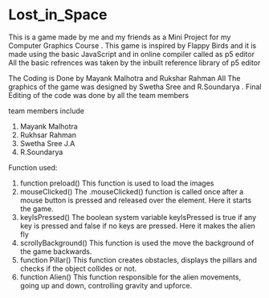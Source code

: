 # Lost_in_Space
 This is a game made by me and my friends as a Mini Project for my Computer Graphics Course .
 This game is inspired by Flappy Birds and it is made using the basic JavaScript and in online compiler called as p5 editor
 All the basic refrences was taken by the inbuilt reference library of p5 editor

 The Coding is Done by Mayank Malhotra and Rukshar Rahman 
 All The graphics of the game was designed by Swetha Sree and R.Soundarya .
 Final Editing of the code was done by all the team members

 team members include 
1. Mayank Malhotra 
2. Rukhsar Rahman 
3. Swetha Sree J.A 
4. R.Soundarya 

Function used:
1. function preload()
This function is used to load the images
2. mouseClicked()
The .mouseClicked() function is called once after a mouse button is pressed
and released over the element. Here it starts the game.
3. keyIsPressed()
The boolean system variable keyIsPressed is true if any key is pressed and
false if no keys are pressed. Here it makes the alien fly
4. scrollyBackground()
This function is used the move the background of the game backwards.
5. function Pillar()
This function creates obstacles, displays the pillars and checks if the object
collides or not.
6. function Alien()
This function responsible for the alien movements, going up and down,
controlling gravity and upforce.
